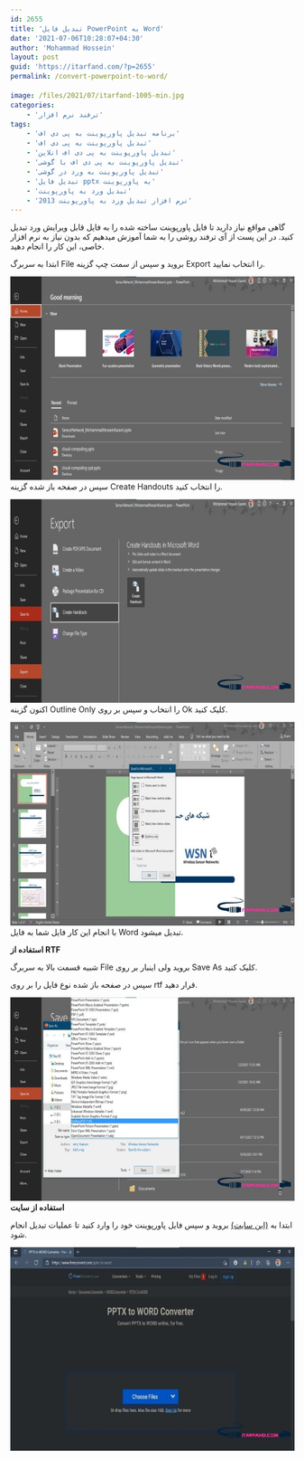 ```yaml
---
id: 2655
title: 'تبدیل فایل PowerPoint به Word'
date: '2021-07-06T10:28:07+04:30'
author: 'Mohammad Hossein'
layout: post
guid: 'https://itarfand.com/?p=2655'
permalink: /convert-powerpoint-to-word/

image: /files/2021/07/itarfand-1005-min.jpg
categories:
    - 'ترفند نرم افزار'
tags:
    - 'برنامه تبدیل پاورپوینت به پی دی اف'
    - 'تبدیل پاورپوینت به پی دی اف'
    - 'تبدیل پاورپوینت به پی دی اف انلاین'
    - 'تبدیل پاورپوینت به پی دی اف با گوشی'
    - 'تبدیل پاورپوینت به ورد در گوشی'
    - 'تبدیل فایل pptx به پاورپوینت'
    - 'تبدیل ورد به پاورپوینت'
    - 'نرم افزار تبدیل ورد به پاورپوینت 2013'
---
```


گاهی مواقع نیاز دارید تا فایل پاورپوینت ساخته شده را به فایل قابل ویرایش ورد تبدیل کنید. در این پست از آی ترفند روشی را به شما آموزش میدهیم که بدون نیاز به نرم افزار خاصی، این کار را انجام دهید.

ابتدا به سربرگ File بروید و سپس از سمت چپ گزینه Export را انتخاب نمایید.

![mhkarami97](/files/2021/07/itarfand-1000-min.jpg)
سپس در صفحه باز شده گزینه Create Handouts را انتخاب کنید.

![mhkarami97](/files/2021/07/itarfand-1001-min.jpg)
اکنون گزینه Outline Only را انتخاب و سپس بر روی Ok کلیک کنید.

![mhkarami97](/files/2021/07/itarfand-1002-min.jpg)
با انجام این کار فایل شما به فایل Word تبدیل میشود.

**<span class="has-inline-color has-vivid-cyan-blue-color">استفاده از RTF</span>**

شبیه قسمت بالا به سربرگ File بروید ولی اینبار بر روی Save As کلیک کنید.

سپس در صفحه باز شده نوع فایل را بر روی rtf قرار دهید.

![mhkarami97](/files/2021/07/itarfand-1003-min.jpg)
**<span class="has-inline-color has-vivid-cyan-blue-color">استفاده از سایت</span>**

ابتدا به [(این سایت)](https://www.freeconvert.com/pptx-to-word) بروید و سپس فایل پاورپوینت خود را وارد کنید تا عملیات تبدیل انجام شود.

![mhkarami97](/files/2021/07/itarfand-1004-min.jpg)
